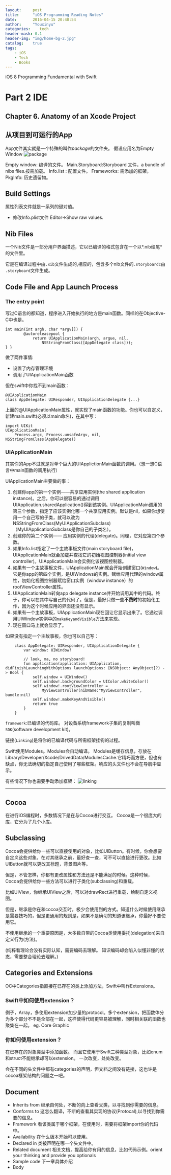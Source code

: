 ```yaml
---
layout:     post
title:      "iOS Programming Reading Notes"
date:       2016-04-15 20:40:54
author:     "Youxinyu"
categories:    tech
header-mask: 0.1
header-img: "img/home-bg-2.jpg"
catalog:    true
tags:
    - iOS
    - Tech
    - Books
---
```


iOS 8 Programming Fundamental with Swift

# Part 2 IDE

## Chapter 6. Anatomy of an Xcode Project

## 从项目到可运行的App
App文件其实就是一个特殊的叫作*package*的文件夹。
假设应用名为Empty Window
![package](/img/package.png)

Empty window: 编译的文件。
Main.Storyboard:Storyboard 文件，a bundle of nibs files.按需加载。
Info.list : 配置文件。
Frameworks: 需添加的框架。
PkgInfo: 历史遗留物。
## Build Settings
属性列表文件就是一系列的键对值。

- 修改Info.plist文件 Editor->Show raw values.

## Nib Files
一个Nib文件是一部分用户界面描述，它以已编译的格式包含在一个以*.nib结尾*的文件里。

它是在编译过程中由`.xib`文件生成的,相应的，包含多个nib文件的`.storyboardc`由
`.storyboard`文件生成。

## Code File and App Launch Process

### The entry point

写过C语言的都知道，程序进入开始执行的地方是main函数。同样的在Objective-C中也是。

	int main(int argh, char *argv[]) {
	        @autoreleasepool {
	            return UIApplicationMain(argh, argue, nil,
	                NSStringFromClass([AppDelegate class]));
	} } 

做了两件事情:

- 设置了内存管理环境
- 调用了UIApplicationMain函数

但在swift中你找不到main函数：

	@UIApplicationMain
	class AppDelegate: UIResponder, UIApplicationDelegate {...}


上面的@UIApplicationMain属性，就实现了main函数的功能。你也可以自定义，新建main.swift(必须以main命名)，在其中写：

	import UIKit
    UIApplicationMain(
        Process.argc, Process.unsafeArgv, nil, NSStringFromClass(AppDelegate))

### UIApplicationMain

其实你的App不过就是对单个巨大的UIApplictionMain函数的调用。（想一想C语言中main函数的调用执行）

UIApplicationMain主要做的事：

1. 创建你app的第一个实例——共享应用实例(the shared application instance)。之后，你可以很容易的通过调用UIApplication.sharedApplication()得到该实例。UIApplicationMain调用的第三个参数，指定了应该实例化哪一个共享应用实例。默认是nil，如果你想使用一个自己写的子类，就可以改为NSStringFromClass(MyUIApplicationSubclass)（MyUIApplicationSubclass是你自己的子类名）。
2. 创建你的第二个实例—— 应用实例的代理(delegate)。同理，它对应第四个参数。
3. 如果Info.list指定了一个主故事板文件(main storyboard file)，UIApplicationMain就会加载并查找它的初始视图控制器(initial view controller)。UIApplicationMain会实例化该视图控制器。
4. 如果有一个主故事板文件，UIApplicationMain就会开始创建窗口(`Window`)。它是你app的第四个实例，是UIWindows的实例。赋给应用代理的window属性，初始化视图控制器赋给窗口实例（window instance）的rootViewController属性。
5. UIApplicationMain转向app delegate instance并开始调用其中的代码。终于，你可以在其中写自己的代码了。但是，最好只做一些**不费时**的初始化工作，因为这个时候应用的界面还没有显示。
6. 如果有一个主故事板，UIApplicationMain现在回让它显示出来了。它通过调用UIWindow实例中的`makeKeyandVisible`方法来实现。
7. 现在窗口马上就会显示了。


如果没有指定一个主故事板，你也可以自己写：

		class AppDelegate: UIResponder, UIApplicationDelegate {
		    var window: UIWindow?
		
		    // look, ma, no storyboard!
		    fun application(application: UIApplication, didFinishLaunchingWithOptions launchOptions: [NSObject: AnyObject]?) -> Bool {
		        self.window = UIWindow()
		        self.window!.backgroundColor = UIColor.whiteColor()
		        self.window!.rootViewController =
		            MyViewController(nibName:"MyViewController", bundle:nil)
		        self.window!.makeKeyAndVisible()
		        return true
		    }
		}

`framework`:已编译的代码库。
对设备系统framework子集的复制叫做`SDK`(software development kit)。

链接(`Linking`)是将你的已编译代码与所需框架挂钩的过程。

Swift使用Modules。Modules会自动编译。
Modules是缓存信息，存放在Library/Developer/Xcode/DrivedData/ModulesCache.它精巧而方便，但也有缺点，你无法确切的指定自己使用了哪些框架。响应的头文件也不会在导航中显示。

有些情况下你也需要手动添加框架：
![linking](/img/linking.png)


---

## Cocoa

在进行iOS编程时，多数情况下是在与Cocoa进行交互。
Cocoa是一个很庞大的库，它分为了几个小库。



## Subclassing

Cocoa会提供给你一些可以直接使用的对象，比如UIButton。有时候，你会想要自定义这些对象。在对其继承之前，最好查一查，可不可以直接进行更改。比如UIButton就可以更改其标题，背景图片等。

但是，不管怎样，你都有更改属性和方法还是不能满足的时候。这种时候，Cocoa会提供给你一些方法可以进行子类化(subclassing)和重载。

比如UIView，你继承UIView之后，可以对drawRect进行重载，绘制自定义视图。

但是，继承是你在和cocoa交互时，极少会使用到的方式。知道什么时候使用继承是需要技巧的，但是更通用的规则是，如果不是确切的知道该继承，你最好不要使用它。

不使用继承的一个重要原因是，大多数自带的Cocoa类使用委托(delegation)来自定义行为(方法)。

(纯粹看理论会没有实际认知，需要编码去理解。
知识编码却会陷入似懂非懂的状态，需要整合理论去理解。)

## Categories and Extensions
OC中Categories指直接在已存在的类上添加方法，Swift中叫作Extensions。
### Swift中如何使用extension？
例子，Array<T>，多使用extension加少量的protocol。多个extension，把函数体分为多个部分不不是全部在一起，这样使得代码更容易被理解，同时相关联的函数也聚集在一起。
eg. Core Graphic
### 你如何使用extension？
在已存在的对象类型中添加函数。
而且它使用于Swift三种类型对象，比如enum和struct不能继承却可以extension。
一次改变，处处改变。

会在不同的头文件中都有categories的声明，但文档之间没有链接，这也许是cocoa框架结构的问题之一吧。

## Document
- Inherits from 继承自何处，不断的向上查看父类，以寻找到你需要的信息。
- Conforms to 这怎么翻译，不断的查看其实现的协议(Protocal),以寻找到你需要的信息。
- Framework  看该类属于哪个框架，在使用时，需要将框架import你的代码中。
- Availability   在什么版本开始可以使用。
- Declared in  类被声明在哪一个头文件中。
- Related document 相关文档，提高给你有用的信息，比如代码示例。orient your thinking and provide you optionals
- Sample code 下一章具体介绍
- Body

